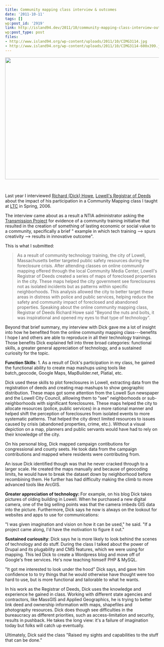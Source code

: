```yaml
---
title: Community mapping class interview & outcomes
date: '2011-10-11'
tags: []
wp:post_id: '2919'
link: http://island94.dev/2011/10/community-mapping-class-interview-outcomes/
wp:post_type: post
files:
- http://www.island94.org/wp-content/uploads/2011/10/CIMG3114.jpg
- http://www.island94.org/wp-content/uploads/2011/10/CIMG3114-600x399.jpg
---
```


<a href="http://www.island94.org/wp-content/uploads/2011/10/CIMG3114.jpg"><img class="aligncenter size-medium wp-image-2921" title="CIMG3114" src="http://www.island94.org/wp-content/uploads/2011/10/CIMG3114-600x399.jpg" alt="" width="600" height="399" /></a>

&nbsp;

Last year I interviewed <a href="http://www.richardhowe.com">Richard (Dick) Howe</a>, <a href="http://www.lowelldeeds.com/">Lowell's Registrar of Deeds</a> about the impact of his participation in a Community Mapping class I taught at <a href="http://ltc.org">LTC</a> in Spring, 2006.

The interview came about as a result a NTIA administrator asking the <a href="http://transmissionproject.org">Transmission Project</a> for evidence of a community training initiative that resulted in the creation of something of lasting economic or social value to a community, specifically a brief " example in which tech training --&gt; spurs creativity --&gt; results in innovative outcome".

This is what I submitted:
<blockquote>As a result of community technology training, the city of Lowell, Massachusetts better targeted public safety resources during the foreclosure crisis. After attending classes on online community mapping offered through the local Community Media Center, Lowell's Registrar of Deeds created a series of maps of foreclosed properties in the city. These maps helped the city government see foreclosures not as isolated incidents but as patterns within specific neighborhoods. This analysis allowed the city to better target these areas in distress with police and public services, helping reduce the safety and community impact of foreclosed and abandoned properties. Speaking about the online community mapping class, Registrar of Deeds Richard Howe said "Beyond the nuts and bolts, it was inspirational and opened my eyes to that type of technology".</blockquote>
Beyond that brief summary, my interview with Dick gave me a lot of insight into how he benefited from the online community mapping class---benefits I hope I and others are able to reproduce in all their technology trainings. Those benefits Dick explained fell into three broad categories: functional skills, a greater general appreciation of technology, and a sustained curiosity for the topic.

<strong>Function Skills</strong>: 1. As a result of Dick's participation in my class, he gained the functional ability to create map mashups using tools like batch_geocode, Google Maps, MapBuilder.net, Platial, etc.

Dick used these skills to plot foreclosures in Lowell, extracting data from the registration of deeds and creating map mashups to show geographic distribution. These maps got some attention from the Lowell Sun newspaper and the Lowell City Council, alllowing them to "see" neighborhoods or sub-neighborhoods with significant foreclosures. These maps helped the city to allocate resources (police, public services) in a more rational manner and helped shift the perception of foreclosures from isolated events to more systematic patterns. That helped the city direct limited resources to issues caused by crisis (abandoned properties, crime, etc.). Without a visual depiction on a map, planners and public servants would have had to rely on their knowledge of the city.

On his personal blog, Dick mapped campaign contibutions for congressional and county seets. He took data from the campaign contributions and mapped where residents were contributing from.

An issue Dick identified though was that he never cracked through to a larger scale. He created the maps manually and because of geocoding limits, he would have to break the dataset down by neighborhood before recombining them. He further has had difficulty making the climb to more advanced tools like ArcGIS.

<strong>Greater appreciation of technology: </strong>For example, on his blog Dick takes pictures of olding building in Lowell. When he purchased a new digital camera, one of the big selling points was that the camera imbeds GIS data into the picture. Furthermore, Dick says he now is always on the lookout for websites and apps to use for communications:

"I was given imagination and vision on how it can be used," he said. "If a project came along, I'd have the motivation to figure it out."

<strong>Sustained curiousity</strong>: Dick says he is more likely to look behind the scenes of technology and do stuff. During the class I talked about the power of Drupal and its plugability and CMS features, which we were using for mapping. This led Dick to create a Wordpress blog and move off of Google's free services. He's now teaching himself PHP &amp; MySQL.

"It got me interested to look under the hood" Dick says, and gave him confidence to to try things that he would otherwise have thought were too hard to use, but is more functional and tailorable to what he wants.

In his work as the Registrar of Deeds, Dick uses the knowledge and experience he gained in class. Working with different state agencies and contractors, like MassGIS and Applied Geographics, he is trying to better link deed and ownership information with maps, shapefiles and photography resources. Dick does though see difficulties in the bureaucracy as different priorities, such as access-limitation and security, results in pushback. He takes the long view: it's a failure of imagination today but folks will catch up eventually.

Ultimately, Dick said the class "Raised my sights and capabilities to the stuff that can be done."
